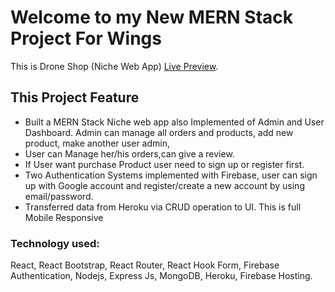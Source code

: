 # Welcome to my New MERN Stack Project For Wings

This is Drone Shop (Niche Web App) [Live Preview](https://four-wings.web.app/).

## This Project Feature

- Built a MERN Stack Niche web app also Implemented of Admin and User Dashboard.
  Admin can manage all orders and products, add new product, make another user
  admin,
- User can Manage her/his orders,can give a review.
- If User want purchase Product user need to sign up or register first.
- Two Authentication Systems implemented with Firebase, user can sign up with
  Google account and register/create a new account by using email/password.
- Transferred data from Heroku via CRUD operation to UI. This is full Mobile
  Responsive

### Technology used:

React, React Bootstrap, React Router, React Hook Form, Firebase Authentication,
Nodejs, Express Js, MongoDB, Heroku, Firebase Hosting.
